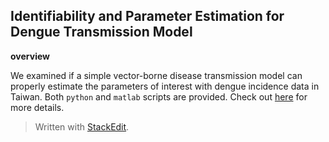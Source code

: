 
**Identifiability and Parameter Estimation for Dengue Transmission Model**
----------

**overview**

We examined if a simple vector-borne disease transmission model can properly estimate the parameters of interest with dengue incidence data in Taiwan.
Both `python` and `matlab` scripts are provided. Check out [here](https://www.overleaf.com/2967539yhxrjy#/8116567/) for more details.



> Written with [StackEdit](https://stackedit.io/).
